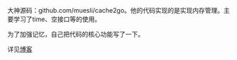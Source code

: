 大神源码：github.com/muesli/cache2go。他的代码实现的是实现内存管理。主要学习了time、空接口等的使用。

为了加强记忆，自己把代码的核心功能写了一下。

详见[博客](http://whuwzp.github.io)

